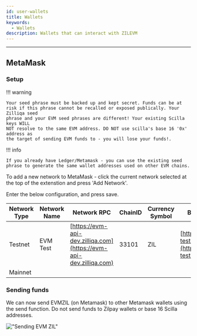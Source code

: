 ```yaml
---
id: user-wallets
title: Wallets
keywords:
  - Wallets
description: Wallets that can interact with ZILEVM
---
```


---

## MetaMask

### Setup

!!! warning

    Your seed phrase must be backed up and kept secret. Funds can be at
    risk if this phrase cannot be recalled or exposed publically. Your Zilliqa seed
    phrase and your EVM seed phrases are different! Your existing Scilla keys WILL
    NOT resolve to the same EVM address. DO NOT use scilla's base 16 '0x' address as
    the target of sending EVM funds to - you will lose your funds!.

!!! info

    If you already have Ledger/Metamask - you can use the existing seed
    phrase to generate the same wallet addresses used on other EVM chains.

To add a new network to MetaMask - click the current network selected at the top
of the extenstion and press 'Add Network'.

Enter the below configuration, and press save.

| Network Type | Network Name | Network RPC                                                        | ChainID | Currency Symbol | Block Explorer URL                                                                   |
| ------------ | ------------ | ------------------------------------------------------------------ | ------- | --------------- | ------------------------------------------------------------------------------------ |
| Testnet      | EVM Test     | [https://evm-api-dev.zilliqa.com](https://evm-api-dev.zilliqa.com) | 33101   | ZIL             | [https://zilliqa-testnet.tryethernal.com/](https://zilliqa-testnet.tryethernal.com/) |
| Mainnet      |              |                                                                    |         |                 |                                                                                      |

### Sending funds

We can now send EVMZIL (on Metamask) to other Metamask wallets using the send
function. Do not send funds to Zilpay wallets or base 16 Scilla addresses.

!["Sending EVM ZIL"](/assets/img/evm/send_evm_zil.png)
